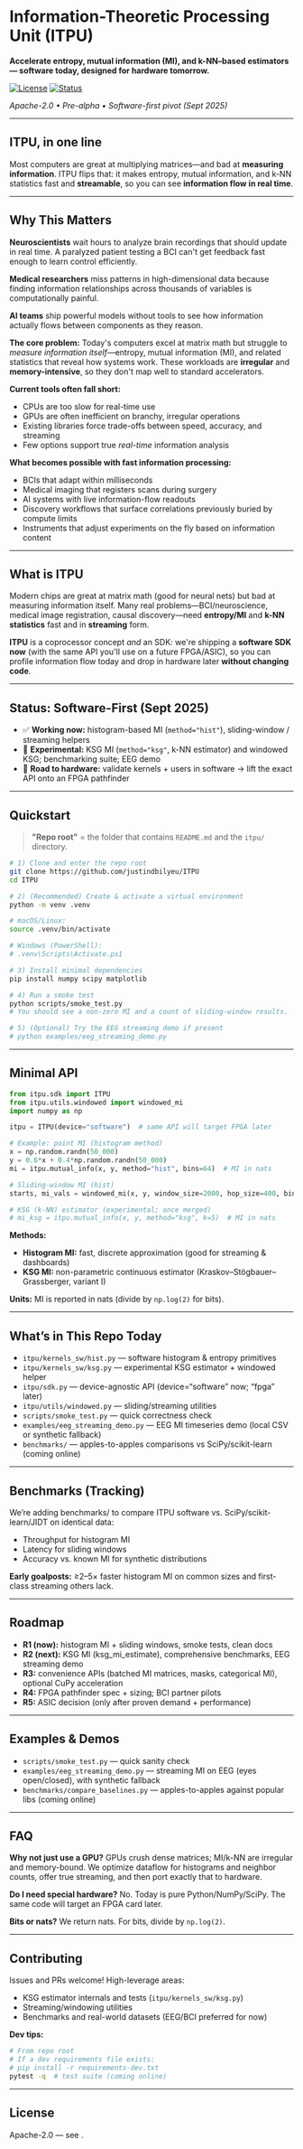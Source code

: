 # Information-Theoretic Processing Unit (ITPU)

**Accelerate entropy, mutual information (MI), and k-NN–based estimators — software today, designed for hardware tomorrow.**

[![License](https://img.shields.io/badge/License-Apache%202.0-blue.svg)](https://opensource.org/licenses/Apache-2.0)
[![Status](https://img.shields.io/badge/status-pre--alpha-orange.svg)](https://github.com)

*Apache-2.0 • Pre-alpha • Software-first pivot (Sept 2025)*

---

## ITPU, in one line

Most computers are great at multiplying matrices—and bad at **measuring information**. ITPU flips that: it makes entropy, mutual information, and k-NN statistics fast and **streamable**, so you can see **information flow in real time**.

---

## Why This Matters

**Neuroscientists** wait hours to analyze brain recordings that should update in real time. A paralyzed patient testing a BCI can't get feedback fast enough to learn control efficiently.

**Medical researchers** miss patterns in high-dimensional data because finding information relationships across thousands of variables is computationally painful.

**AI teams** ship powerful models without tools to see how information actually flows between components as they reason.

**The core problem:** Today's computers excel at matrix math but struggle to *measure information itself*—entropy, mutual information (MI), and related statistics that reveal how systems work. These workloads are **irregular** and **memory-intensive**, so they don't map well to standard accelerators.

**Current tools often fall short:**
- CPUs are too slow for real-time use
- GPUs are often inefficient on branchy, irregular operations
- Existing libraries force trade-offs between speed, accuracy, and streaming
- Few options support true *real-time* information analysis

**What becomes possible with fast information processing:**
- BCIs that adapt within milliseconds
- Medical imaging that registers scans during surgery
- AI systems with live information-flow readouts
- Discovery workflows that surface correlations previously buried by compute limits
- Instruments that adjust experiments on the fly based on information content

---

## What is ITPU

Modern chips are great at matrix math (good for neural nets) but bad at measuring information itself. Many real problems—BCI/neuroscience, medical image registration, causal discovery—need **entropy/MI** and **k-NN statistics** fast and in **streaming** form.

**ITPU** is a coprocessor concept *and* an SDK: we're shipping a **software SDK now** (with the same API you'll use on a future FPGA/ASIC), so you can profile information flow today and drop in hardware later **without changing code**.

---

## Status: Software-First (Sept 2025)

- ✅ **Working now:** histogram-based MI (`method="hist"`), sliding-window / streaming helpers
- 🧪 **Experimental:** KSG MI (`method="ksg"`, k-NN estimator) and windowed KSG; benchmarking suite; EEG demo
- 🧭 **Road to hardware:** validate kernels + users in software → lift the exact API onto an FPGA pathfinder

---

## Quickstart

> **"Repo root"** = the folder that contains `README.md` and the `itpu/` directory.

```bash
# 1) Clone and enter the repo root
git clone https://github.com/justindbilyeu/ITPU
cd ITPU

# 2) (Recommended) Create & activate a virtual environment
python -m venv .venv

# macOS/Linux:
source .venv/bin/activate

# Windows (PowerShell):
# .venv\Scripts\Activate.ps1

# 3) Install minimal dependencies
pip install numpy scipy matplotlib

# 4) Run a smoke test
python scripts/smoke_test.py
# You should see a non-zero MI and a count of sliding-window results.

# 5) (Optional) Try the EEG streaming demo if present
# python examples/eeg_streaming_demo.py
```

-----

## Minimal API

```python
from itpu.sdk import ITPU
from itpu.utils.windowed import windowed_mi
import numpy as np

itpu = ITPU(device="software")  # same API will target FPGA later

# Example: point MI (histogram method)
x = np.random.randn(50_000)
y = 0.6*x + 0.4*np.random.randn(50_000)
mi = itpu.mutual_info(x, y, method="hist", bins=64)  # MI in nats

# Sliding-window MI (hist)
starts, mi_vals = windowed_mi(x, y, window_size=2000, hop_size=400, bins=64)

# KSG (k-NN) estimator (experimental; once merged)
# mi_ksg = itpu.mutual_info(x, y, method="ksg", k=5)  # MI in nats
```

**Methods:**

- **Histogram MI:** fast, discrete approximation (good for streaming & dashboards)
- **KSG MI:** non-parametric continuous estimator (Kraskov–Stögbauer–Grassberger, variant I)

**Units:** MI is reported in nats (divide by `np.log(2)` for bits).

-----

## What’s in This Repo Today

- `itpu/kernels_sw/hist.py` — software histogram & entropy primitives
- `itpu/kernels_sw/ksg.py` — experimental KSG estimator + windowed helper
- `itpu/sdk.py` — device-agnostic API (device=“software” now; “fpga” later)
- `itpu/utils/windowed.py` — sliding/streaming utilities
- `scripts/smoke_test.py` — quick correctness check
- `examples/eeg_streaming_demo.py` — EEG MI timeseries demo (local CSV or synthetic fallback)
- `benchmarks/` — apples-to-apples comparisons vs SciPy/scikit-learn (coming online)

-----

## Benchmarks (Tracking)

We’re adding benchmarks/ to compare ITPU software vs. SciPy/scikit-learn/JIDT on identical data:

- Throughput for histogram MI
- Latency for sliding windows
- Accuracy vs. known MI for synthetic distributions

**Early goalposts:** ≥2–5× faster histogram MI on common sizes and first-class streaming others lack.

-----

## Roadmap

- **R1 (now):** histogram MI + sliding windows, smoke tests, clean docs
- **R2 (next):** KSG MI (ksg_mi_estimate), comprehensive benchmarks, EEG streaming demo
- **R3:** convenience APIs (batched MI matrices, masks, categorical MI), optional CuPy acceleration
- **R4:** FPGA pathfinder spec + sizing; BCI partner pilots
- **R5:** ASIC decision (only after proven demand + performance)

-----

## Examples & Demos

- `scripts/smoke_test.py` — quick sanity check
- `examples/eeg_streaming_demo.py` — streaming MI on EEG (eyes open/closed), with synthetic fallback
- `benchmarks/compare_baselines.py` — apples-to-apples against popular libs (coming online)

-----

## FAQ

**Why not just use a GPU?**
GPUs crush dense matrices; MI/k-NN are irregular and memory-bound. We optimize dataflow for histograms and neighbor counts, offer true streaming, and then port exactly that to hardware.

**Do I need special hardware?**
No. Today is pure Python/NumPy/SciPy. The same code will target an FPGA card later.

**Bits or nats?**
We return nats. For bits, divide by `np.log(2)`.

-----

## Contributing

Issues and PRs welcome! High-leverage areas:

- KSG estimator internals and tests (`itpu/kernels_sw/ksg.py`)
- Streaming/windowing utilities
- Benchmarks and real-world datasets (EEG/BCI preferred for now)

**Dev tips:**

```bash
# From repo root
# If a dev requirements file exists:
# pip install -r requirements-dev.txt
pytest -q  # test suite (coming online)
```

-----

## License

Apache-2.0 — see <LICENSE>.

```

```
